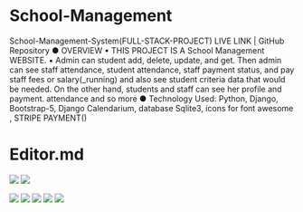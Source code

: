 # School-Management



School-Management-System(FULL-STACK-PROJECT) LIVE LINK | GitHub Repository
●	OVERVIEW
▪ THIS PROJECT IS A School Management WEBSITE.
▪ Admin can student add, delete, update, and get. Then admin can see staff attendance, student attendance, staff payment status, and pay staff fees or salary(_running) and also see student criteria data that would be needed. On the other hand, students and staff can see her profile and payment. attendance and so more
   ●  Technology Used: Python, Django, Bootstrap-5, Django Calendarium, database Sqlite3, icons for font awesome
        , STRIPE PAYMENT()    
        
        
        
        
 # Editor.md

![](https://i.ibb.co/6whvS9b/https-pacific-reef-46961-herokuapp-com-class-manager.png)
![](https://i.ibb.co/jyxdR2N/https-pacific-reef-46961-herokuapp-com-dashboard-1.png)

![](https://i.ibb.co/NCcMhyj/https-pacific-reef-46961-herokuapp-com-profile.png)
![](https://i.ibb.co/qRM2T9r/https-pacific-reef-46961-herokuapp-com-staff-login.png)
![](https://i.ibb.co/f2vmCW6/https-pacific-reef-46961-herokuapp-com-student-manager.png)
![](https://i.ibb.co/X7dPBt9/https-pacific-reef-46961-herokuapp-com-subject-manager.png)
![](https://i.ibb.co/jfKDLHM/Student-Form.png)
        
        
